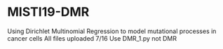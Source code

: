 # MISTI19-DMR
Using Dirichlet Multinomial Regression to model mutational processes in cancer cells
All files uploaded 7/16 Use DMR_1.py not DMR
